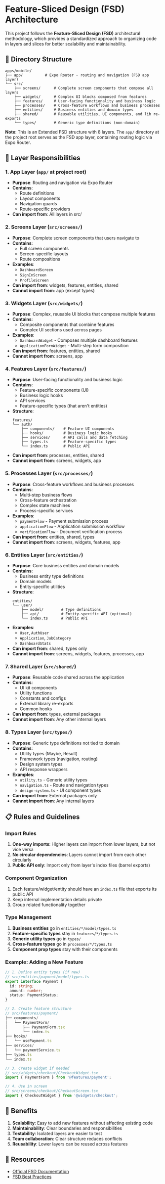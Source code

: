 # Feature-Sliced Design (FSD) Architecture

This project follows the **Feature-Sliced Design (FSD)** architectural methodology, which provides a standardized approach to organizing code in layers and slices for better scalability and maintainability.

## 📁 Directory Structure

```
apps/mobile/
├── app/          # Expo Router - routing and navigation (FSD app layer)
└── src/
    ├── screens/      # Complete screen components that compose all layers
    ├── widgets/      # Complex UI blocks composed from features
    ├── features/     # User-facing functionality and business logic
    ├── processes/    # Cross-feature workflows and business processes
    ├── entities/     # Business entities and domain types
    ├── shared/       # Reusable utilities, UI components, and lib re-exports
    └── types/        # Generic type definitions (non-domain)
```

**Note**: This is an Extended FSD structure with 8 layers. The `app/` directory at the project root serves as the FSD app layer, containing routing logic via Expo Router.

## 🎯 Layer Responsibilities

### 1. **App Layer** (`app/` at project root)
- **Purpose**: Routing and navigation via Expo Router
- **Contains**: 
  - Route definitions
  - Layout components
  - Navigation guards
  - Route-specific providers
- **Can import from**: All layers in src/

### 2. **Screens Layer** (`src/screens/`)
- **Purpose**: Complete screen components that users navigate to
- **Contains**: 
  - Full screen components
  - Screen-specific layouts
  - Route compositions
- **Examples**: 
  - `DashboardScreen`
  - `SignInScreen`
  - `ProfileScreen`
- **Can import from**: widgets, features, entities, shared
- **Cannot import from**: app (except types)

### 3. **Widgets Layer** (`src/widgets/`)
- **Purpose**: Complex, reusable UI blocks that compose multiple features
- **Contains**: 
  - Composite components that combine features
  - Complex UI sections used across pages
- **Examples**: 
  - `DashboardWidget` - Composes multiple dashboard features
  - `ApplicationFormWidget` - Multi-step form composition
- **Can import from**: features, entities, shared
- **Cannot import from**: screens, app

### 4. **Features Layer** (`src/features/`)
- **Purpose**: User-facing functionality and business logic
- **Contains**: 
  - Feature-specific components (UI)
  - Business logic hooks
  - API services
  - Feature-specific types (that aren't entities)
- **Structure**:
  ```
  features/
  └── auth/
      ├── components/    # Feature UI components
      ├── hooks/         # Business logic hooks
      ├── services/      # API calls and data fetching
      ├── types.ts       # Feature-specific types
      └── index.ts       # Public API
  ```
- **Can import from**: processes, entities, shared
- **Cannot import from**: screens, widgets, app

### 5. **Processes Layer** (`src/processes/`)
- **Purpose**: Cross-feature workflows and business processes
- **Contains**: 
  - Multi-step business flows
  - Cross-feature orchestration
  - Complex state machines
  - Process-specific services
- **Examples**: 
  - `paymentFlow` - Payment submission process
  - `applicationFlow` - Application submission workflow
  - `verificationFlow` - Document verification process
- **Can import from**: entities, shared, types
- **Cannot import from**: screens, widgets, features, app

### 6. **Entities Layer** (`src/entities/`)
- **Purpose**: Core business entities and domain models
- **Contains**: 
  - Business entity type definitions
  - Domain models
  - Entity-specific utilities
- **Structure**:
  ```
  entities/
  └── user/
      ├── model/        # Type definitions
      ├── api/          # Entity-specific API (optional)
      └── index.ts      # Public API
  ```
- **Examples**: 
  - `User`, `AuthUser`
  - `Application`, `JobCategory`
  - `DashboardStats`
- **Can import from**: shared, types only
- **Cannot import from**: screens, widgets, features, processes, app

### 7. **Shared Layer** (`src/shared/`)
- **Purpose**: Reusable code shared across the application
- **Contains**: 
  - UI kit components
  - Utility functions
  - Constants and configs
  - External library re-exports
  - Common hooks
- **Can import from**: types, external packages
- **Cannot import from**: Any other internal layers

### 8. **Types Layer** (`src/types/`)
- **Purpose**: Generic type definitions not tied to domain
- **Contains**: 
  - Utility types (Maybe<T>, Result<T>)
  - Framework types (navigation, routing)
  - Design system types
  - API response wrappers
- **Examples**: 
  - `utility.ts` - Generic utility types
  - `navigation.ts` - Route and navigation types
  - `design-system.ts` - UI component types
- **Can import from**: External packages only
- **Cannot import from**: Any internal layers

## 📋 Rules and Guidelines

### Import Rules
1. **One-way imports**: Higher layers can import from lower layers, but not vice versa
2. **No circular dependencies**: Layers cannot import from each other circularly
3. **Public API only**: Import only from layer's index files (barrel exports)

### Component Organization
1. Each feature/widget/entity should have an `index.ts` file that exports its public API
2. Keep internal implementation details private
3. Group related functionality together

### Type Management
1. **Business entities** go in `entities/*/model/types.ts`
2. **Feature-specific types** stay in `features/*/types.ts`
3. **Generic utility types** go in `types/`
4. **Cross-feature types** go in `processes/*/types.ts`
5. **Component prop types** stay with their components

### Example: Adding a New Feature

```typescript
// 1. Define entity types (if new)
// src/entities/payment/model/types.ts
export interface Payment {
  id: string;
  amount: number;
  status: PaymentStatus;
}

// 2. Create feature structure
// src/features/payment/
├── components/
│   └── PaymentForm/
│       ├── PaymentForm.tsx
│       └── index.ts
├── hooks/
│   └── usePayment.ts
├── services/
│   └── paymentService.ts
├── types.ts
└── index.ts

// 3. Create widget if needed
// src/widgets/checkout/CheckoutWidget.tsx
import { PaymentForm } from '@features/payment';

// 4. Use in screen
// src/screens/checkout/CheckoutScreen.tsx
import { CheckoutWidget } from '@widgets/checkout';
```

## 🚀 Benefits

1. **Scalability**: Easy to add new features without affecting existing code
2. **Maintainability**: Clear boundaries and responsibilities
3. **Testability**: Isolated layers are easier to test
4. **Team collaboration**: Clear structure reduces conflicts
5. **Reusability**: Lower layers can be reused across features

## 📖 Resources

- [Official FSD Documentation](https://feature-sliced.design/)
- [FSD Best Practices](https://feature-sliced.design/docs/get-started/tutorial)
